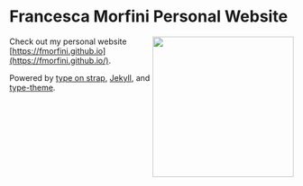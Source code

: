 # Francesca Morfini Personal Website
<img align="right" src="https://github.com/fmorfini/assets_general/blob/main/Francesca_Morfini_my_brain_gif.gif" width="250" />

Check out my personal website [https://fmorfini.github.io](https://fmorfini.github.io/).

Powered by [type on strap](https://github.com/sylhare/Type-on-Strap/tree/master?tab=readme-ov-file), [Jekyll](https://jekyllrb.com), and [type-theme](https://github.com/rohanchandra/type-theme).